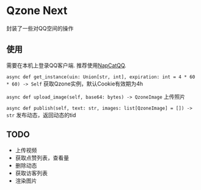 # Qzone Next

封装了一些对QQ空间的操作

## 使用

需要在本机上登录QQ客户端. 推荐使用[NapCatQQ](https://github.com/NapNeko/NapCatQQ).

`async def get_instance(uin: Union[str, int], expiration: int = 4 * 60 * 60) -> Self` 获取Qzone实例，默认Cookie有效期为4h

`async def upload_image(self, base64: bytes) -> QzoneImage` 上传照片

`async def publish(self, text: str, images: list[QzoneImage] = []) -> str` 发布动态，返回动态的tid

## TODO

* 上传视频
* 获取点赞列表，查看量
* 删除动态
* 获取访客列表
* 渲染图片
